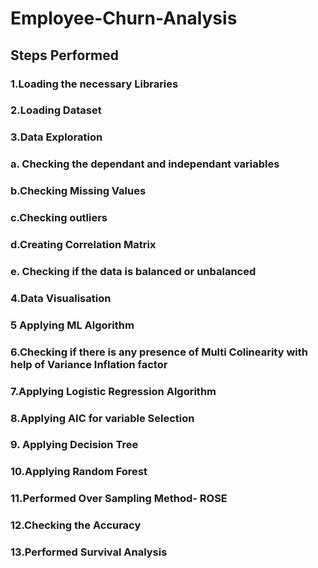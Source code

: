 # Employee-Churn-Analysis

## Steps Performed
### 1.Loading the necessary Libraries
### 2.Loading Dataset
### 3.Data Exploration
### a. Checking the dependant and independant variables
### b.Checking Missing Values
### c.Checking outliers
### d.Creating Correlation Matrix
### e. Checking if the data is balanced or unbalanced
### 4.Data Visualisation 
### 5 Applying ML Algorithm
### 6.Checking if there is any presence of Multi Colinearity with help of Variance Inflation factor
### 7.Applying Logistic Regression Algorithm
### 8.Applying AIC for variable Selection
### 9. Applying Decision Tree
### 10.Applying Random Forest
### 11.Performed Over Sampling Method- ROSE
### 12.Checking the Accuracy
### 13.Performed Survival Analysis
